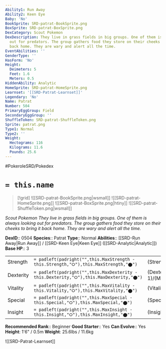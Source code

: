 ```yaml
---
Ability1: Run Away
Ability2: Keen Eye
Baby: 'No'
BookSprite: SRD-patrat-BookSprite.png
BoxSprite: SRD-patrat-BoxSprite.png
DexCategory: Scout Pokemon
DexDescription: They live in grass fields in big groups. One of them is always looking
  out for predators. The group gathers food they store on their cheeks to bring it
  back home. They are wary and alert all the time.
EventAbilities: ''
GenderType: ''
HasForm: 'No'
Height:
  Deimeters: 5
  Feet: 1.6
  Meters: 0.5
HiddenAbility: Analytic
HomeSprite: SRD-patrat-HomeSprite.png
Learnset: '[[SRD-Patrat-Learnset]]'
Legendary: 'No'
Name: Patrat
Number: 504
PrimaryEggGroup: Field
SecondaryEggGroup: ''
ShuffleToken: SRD-patrat-ShuffleToken.png
Sprite: patrat.png
Type1: Normal
Type2: ''
Weight:
  Hectograms: 116
  Kilograms: 11.6
  Pounds: 25.6
---
```


#PokeroleSRD/Pokedex

# `= this.name`

> [!grid]
> ![[SRD-patrat-BookSprite.png|wsmall]]
> ![[SRD-patrat-HomeSprite.png]]
> ![[SRD-patrat-BoxSprite.png|htiny]]
> ![[SRD-patrat-ShuffleToken.png|wsmall]]


*Scout Pokemon*
*They live in grass fields in big groups. One of them is always looking out for predators. The group gathers food they store on their cheeks to bring it back home. They are wary and alert all the time.*

**DexID**:: 0504
**Species**:: Patrat
**Type**:: Normal
**Abilities**:: [[SRD-Run Away|Run Away]] / [[SRD-Keen Eye|Keen Eye]] ([[SRD-Analytic|Analytic]])
**Base HP**:: 3

|           |                                                                                        |                                          |
| --------- | -------------------------------------------------------------------------------------- | ---------------------------------------- |
| Strength  | `= padleft(padright("",this.MaxStrength - this.Strength,"⭘"),this.MaxStrength,"⬤")`    | (Strength::2)/(MaxStrength::4)   |
| Dexterity | `= padleft(padright("",this.MaxDexterity - this.Dexterity,"⭘"),this.MaxDexterity,"⬤")` | (Dexterity:: 1)/(MaxDexterity::3) |
| Vitality  | `= padleft(padright("",this.MaxVitality - this.Vitality,"⭘"),this.MaxVitality,"⬤")`    | (Vitality::1)/(MaxVitality::3)   |
| Special   | `= padleft(padright("",this.MaxSpecial - this.Special,"⭘"),this.MaxSpecial,"⬤")`       | (Special::1)/(MaxSpecial::3)     |
| Insight   | `= padleft(padright("",this.MaxInsight - this.Insight,"⭘"),this.MaxInsight,"⬤")`       | (Insight::1)/(MaxInsight::3)     |


**Recommended Rank**:: Beginner
**Good Starter**:: Yes
**Can Evolve**:: Yes
**Height**: 1'6" / 0.5m
**Weight**: 25.6lbs / 11.6kg

![[SRD-Patrat-Learnset]]